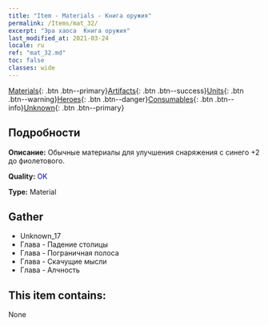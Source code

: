 ```yaml
---
title: "Item - Materials - Книга оружия"
permalink: /Items/mat_32/
excerpt: "Эра хаоса  Книга оружия"
last_modified_at: 2021-03-24
locale: ru
ref: "mat_32.md"
toc: false
classes: wide
---
```

 [Materials](/ru/Items/){: .btn .btn--primary}[Artifacts](/ru/Items/Artifacts/){: .btn .btn--success}[Units](/ru/Items/Units/){: .btn .btn--warning}[Heroes](/ru/Items/Heroes/){: .btn .btn--danger}[Consumables](/ru/Items/Consumables/){: .btn .btn--info}[Unknown](/ru/Items/Unknown/){: .btn .btn--primary}

## Подробности
 **Описание:** Обычные материалы для улучшения снаряжения c синего +2 до фиолетового.

 **Quality:** <span style="color: #0000CD">OK</span>

 **Type:** Material

## Gather

*    Unknown_17 
*    Глава - Падение столицы 
*    Глава - Пограничная полоса 
*    Глава - Скачущие мысли 
*    Глава - Алчность 

## This item contains:

  None

